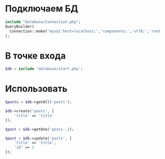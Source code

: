 # Подключаем БД

```php
include "database/Connection.php";
QueryBuilder(
  Connection::make('mysql:host=localhost;','components;','utf8;','root','root')
);
```
# В точке входа
```php
$db = include 'database/start.php';
```
# Использовать
```php
$posts = $db->getAll('posts');

$db->create('posts', [
    'title' => 'title'
]);

$post = $db->getOne('posts',1);

$post = $db->update('posts', [
    'title' => 'title',
    'id' => 1
]);
```
